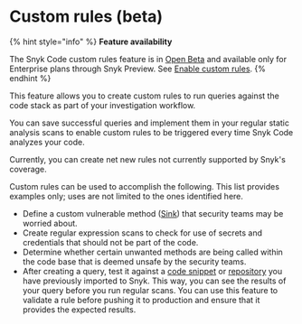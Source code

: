 # Custom rules (beta)

{% hint style="info" %}
**Feature availability**

The Snyk Code custom rules feature is in [Open Beta](../../../more-info/snyk-feature-release-process.md#open-beta) and available only for Enterprise plans through Snyk Preview. See [Enable custom rules](introducing-custom-rules.md).
{% endhint %}

This feature allows you to create custom rules to run queries against the code stack as part of your investigation workflow.

You can save successful queries and implement them in your regular static analysis scans to enable custom rules to be triggered every time Snyk Code analyzes your code.

Currently, you can create net new rules not currently supported by Snyk's coverage.

Custom rules can be used to accomplish the following. This list provides examples only; uses are not limited to the ones identified here.

* Define a custom vulnerable method ([Sink](how-custom-rules-work.md#sink)) that security teams may be worried about.
* Create regular expression scans to check for use of secrets and credentials that should not be part of the code.
* Determine whether certain unwanted methods are being called within the code base that is deemed unsafe by the security teams.
* After creating a query, test it against a [code snippet](run-query.md#run-query-on-a-code-snippet) or [repository](run-query.md#run-query-on-a-repository) you have previously imported to Snyk. This way, you can see the results of your query before you run regular scans. You can use this feature to validate a rule before pushing it to production and ensure that it provides the expected results.

